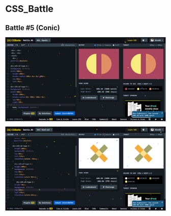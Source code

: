 # CSS_Battle

## Battle #5    (Conic)



![Alt text](Battle%206%20%20%5B31%5D%20Equals/images/Equals.png)

![Alt text](Battle%206%20%20%5B32%5D%20Band-aid/images/Band-aid.png)